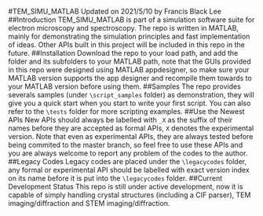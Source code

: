 #TEM_SIMU_MATLAB
Updated on 2021/5/10 by Francis Black Lee
##Introduction
TEM_SIMU_MATLAB is part of a simulation software suite for electron microscopy and spectroscopy. The repo is written in MATLAB, mainly for demonstrating the simulation principles and fast implementation of ideas. Other APIs built in this project will be included in this repo in the future.
##Installation
Download the repo to your load path, and add the folder and its subfolders to your MATLAB path, note that the GUIs provided in this repo were designed using MATLAB appdesigner, so make sure your MATLAB version supports the app designer and recompile them towards to your MATLAB version before using them.
##Samples
The repo provides severals samples (under ``\script_samples`` folder) as demonstration, they will give you a quick start when you start to write your first script. You can also refer to the ``\tests`` folder for more scripting examples.
##Use the Newest APIs
New APIs should always be labelled with ``_X`` as the suffix of their names before they are accepted as formal APIs, ``X`` denotes the experimental version. Note that even as experimental APIs, they are always tested before being commited to the master branch, so feel free to use these APIs and you are always welcome to report any problem of the codes to the author.
##Legacy Codes
Legacy codes are placed under the ``\legacycodes`` folder, any formal or experimental API should be labelled with exact version index on its name before it is put into the ``\legacycodes`` folder.
##Current Development Status
This repo is still under active development, now it is capable of simply handling crystal structures (including a CIF parser), TEM imaging/diffraction and STEM imaging/diffraction.